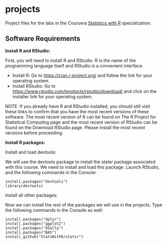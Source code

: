 # projects

Project files for the labs in the Coursera [Statistics with R](https://www.coursera.org/specializations/statistics) specialization.

## Software Requirements

**Install R and RStudio:**

First, you will need to install R and RStudio. R is the name of the programming language itself and RStudio is a convenient interface.

 - Install R: Go to https://cran.r-project.org/ and follow the link for your operating system.
 - Install RStudio: Go to https://www.rstudio.com/products/rstudio/download/ and click on the installer link for your operating system.

NOTE: If you already have R and RStudio installed, you should still visit these links to confirm that you have the most recent versions of these software. The most recent version of R can be found on The R Project for Statistical Computing page and the most recent version of RStudio can be found on the Download RStudio page. Please install the most recent versions before proceeding.

**Install R packages:**

Install and load devtools:

We will use the devtools package to install the statsr package associated with this course. We need to install and load this package. Launch RStudio, and the following commands in the Console:

```
install.packages("devtools")
library(devtools)
```

Install all other packages:

Now we can install the rest of the packages we will use in the projects. Type the following commands in the Console as well:

```
install.packages("dplyr")
install.packages("ggplot2")
install.packages("GGally")
install.packages("BAS")
install_github("StatsWithR/statsr")
```